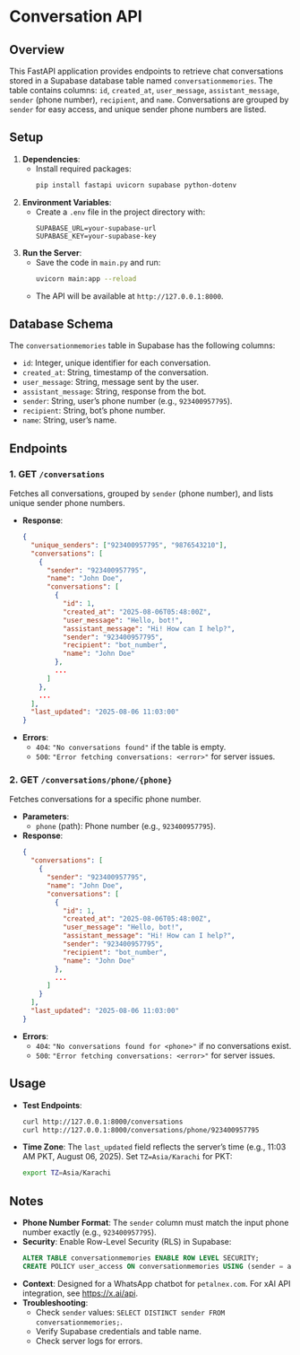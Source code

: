 # Conversation API

## Overview
This FastAPI application provides endpoints to retrieve chat conversations stored in a Supabase database table named `conversationmemories`. The table contains columns: `id`, `created_at`, `user_message`, `assistant_message`, `sender` (phone number), `recipient`, and `name`. Conversations are grouped by `sender` for easy access, and unique sender phone numbers are listed.

## Setup
1. **Dependencies**:
   - Install required packages:
     ```bash
     pip install fastapi uvicorn supabase python-dotenv
     ```
2. **Environment Variables**:
   - Create a `.env` file in the project directory with:
     ```env
     SUPABASE_URL=your-supabase-url
     SUPABASE_KEY=your-supabase-key
     ```
3. **Run the Server**:
   - Save the code in `main.py` and run:
     ```bash
     uvicorn main:app --reload
     ```
   - The API will be available at `http://127.0.0.1:8000`.

## Database Schema
The `conversationmemories` table in Supabase has the following columns:
- `id`: Integer, unique identifier for each conversation.
- `created_at`: String, timestamp of the conversation.
- `user_message`: String, message sent by the user.
- `assistant_message`: String, response from the bot.
- `sender`: String, user’s phone number (e.g., `923400957795`).
- `recipient`: String, bot’s phone number.
- `name`: String, user’s name.

## Endpoints

### 1. GET `/conversations`
Fetches all conversations, grouped by `sender` (phone number), and lists unique sender phone numbers.

- **Response**:
  ```json
  {
    "unique_senders": ["923400957795", "9876543210"],
    "conversations": [
      {
        "sender": "923400957795",
        "name": "John Doe",
        "conversations": [
          {
            "id": 1,
            "created_at": "2025-08-06T05:48:00Z",
            "user_message": "Hello, bot!",
            "assistant_message": "Hi! How can I help?",
            "sender": "923400957795",
            "recipient": "bot_number",
            "name": "John Doe"
          },
          ...
        ]
      },
      ...
    ],
    "last_updated": "2025-08-06 11:03:00"
  }
  ```
- **Errors**:
  - `404`: `"No conversations found"` if the table is empty.
  - `500`: `"Error fetching conversations: <error>"` for server issues.

### 2. GET `/conversations/phone/{phone}`
Fetches conversations for a specific phone number.

- **Parameters**:
  - `phone` (path): Phone number (e.g., `923400957795`).
- **Response**:
  ```json
  {
    "conversations": [
      {
        "sender": "923400957795",
        "name": "John Doe",
        "conversations": [
          {
            "id": 1,
            "created_at": "2025-08-06T05:48:00Z",
            "user_message": "Hello, bot!",
            "assistant_message": "Hi! How can I help?",
            "sender": "923400957795",
            "recipient": "bot_number",
            "name": "John Doe"
          },
          ...
        ]
      }
    ],
    "last_updated": "2025-08-06 11:03:00"
  }
  ```
- **Errors**:
  - `404`: `"No conversations found for <phone>"` if no conversations exist.
  - `500`: `"Error fetching conversations: <error>"` for server issues.

## Usage
- **Test Endpoints**:
  ```bash
  curl http://127.0.0.1:8000/conversations
  curl http://127.0.0.1:8000/conversations/phone/923400957795
  ```
- **Time Zone**: The `last_updated` field reflects the server’s time (e.g., 11:03 AM PKT, August 06, 2025). Set `TZ=Asia/Karachi` for PKT:
  ```bash
  export TZ=Asia/Karachi
  ```

## Notes
- **Phone Number Format**: The `sender` column must match the input phone number exactly (e.g., `923400957795`).
- **Security**: Enable Row-Level Security (RLS) in Supabase:
  ```sql
  ALTER TABLE conversationmemories ENABLE ROW LEVEL SECURITY;
  CREATE POLICY user_access ON conversationmemories USING (sender = auth.uid());
  ```
- **Context**: Designed for a WhatsApp chatbot for `petalnex.com`. For xAI API integration, see https://x.ai/api.
- **Troubleshooting**:
  - Check `sender` values: `SELECT DISTINCT sender FROM conversationmemories;`.
  - Verify Supabase credentials and table name.
  - Check server logs for errors.